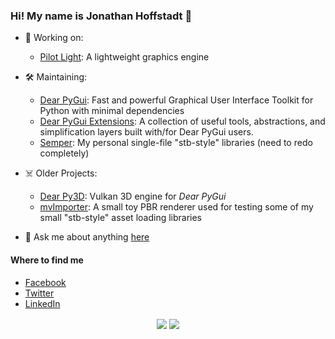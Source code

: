 ### Hi! My name is Jonathan Hoffstadt 👋

- 🔭 Working on:
  * [Pilot Light](https://github.com/pilot-light/pilotlight): A lightweight graphics engine
  

- 🛠 Maintaining:
  * [Dear PyGui](https://github.com/hoffstadt/DearPyGui): Fast and powerful Graphical User Interface Toolkit for Python with minimal dependencies
  * [Dear PyGui Extensions](https://github.com/hoffstadt/DearPyGui_Ext): A collection of useful tools, abstractions, and simplification layers built with/for Dear PyGui users.
  * [Semper](https://github.com/hoffstadt/Semper): My personal single-file "stb-style" libraries (need to redo completely)


- ☠️ Older Projects:
  * [Dear Py3D](https://github.com/hoffstadt/DearPy3D): Vulkan 3D engine for _Dear PyGui_
  * [mvImporter](https://github.com/hoffstadt/mvImporter): A small toy PBR renderer used for testing some of my small "stb-style" asset loading libraries


- 💬 Ask me about anything [here](https://github.com/hoffstadt/hoffstadt/discussions)

#### Where to find me
- [Facebook](https://www.facebook.com/jonathan.hoffstadt)
- [Twitter](https://twitter.com/jhoffstadt)
- [LinkedIn](https://www.linkedin.com/in/jonathan-hoffstadt/)

<p align="center">
 
<img align="center" src="https://github-readme-stats.vercel.app/api?username=hoffstadt&show_icons=true&count_private=true&show_icons=true&theme=radical">

<img align="center" src="https://github-readme-stats.vercel.app/api/top-langs/?username=hoffstadt&layout=compact&card_width=250&langs_count=6&theme=radical">

</p>
